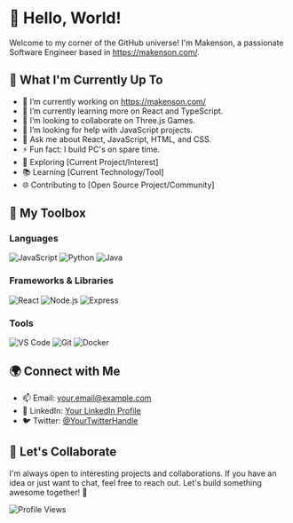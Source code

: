 
<!--
**makensonn/makensonn** is a ✨ _special_ ✨ repository because its `README.md` (this file) appears on your GitHub profile.

<!-- 📫 How to reach me: -->


# 👋 Hello, World!

Welcome to my corner of the GitHub universe! I'm Makenson, a passionate Software Engineer based in https://makenson.com/.

## 🌱 What I'm Currently Up To

- 🔭 I’m currently working on https://makenson.com/
- 🌱 I’m currently learning more on React and TypeScript.
- 👯 I’m looking to collaborate on Three.js Games.
- 🤔 I’m looking for help with JavaScript projects.
- 💬 Ask me about React, JavaScript, HTML, and CSS.
- ⚡ Fun fact: I build PC's on spare time.
- 🔭 Exploring [Current Project/Interest]
- 📚 Learning [Current Technology/Tool]
- 🌐 Contributing to [Open Source Project/Community]

## 🚀 My Toolbox

### Languages
![JavaScript](https://img.shields.io/badge/-JavaScript-black?logo=javascript&style=for-the-badge)
![Python](https://img.shields.io/badge/-Python-black?logo=python&style=for-the-badge)
![Java](https://img.shields.io/badge/-Java-black?logo=java&style=for-the-badge)

### Frameworks & Libraries
![React](https://img.shields.io/badge/-React-black?logo=react&style=for-the-badge)
![Node.js](https://img.shields.io/badge/-Node.js-black?logo=node.js&style=for-the-badge)
![Express](https://img.shields.io/badge/-Express-black?logo=express&style=for-the-badge)

### Tools
![VS Code](https://img.shields.io/badge/-VS%20Code-black?logo=visual-studio-code&style=for-the-badge)
![Git](https://img.shields.io/badge/-Git-black?logo=git&style=for-the-badge)
![Docker](https://img.shields.io/badge/-Docker-black?logo=docker&style=for-the-badge)

## 🌍 Connect with Me

- 📫 Email: [your.email@example.com](mailto:your.email@example.com)
- 💼 LinkedIn: [Your LinkedIn Profile](https://www.linkedin.com/in/yourusername/)
- 🐦 Twitter: [@YourTwitterHandle](https://twitter.com/YourTwitterHandle)

## 🤝 Let's Collaborate

I'm always open to interesting projects and collaborations. If you have an idea or just want to chat, feel free to reach out. Let's build something awesome together! 🌟

![Profile Views](https://komarev.com/ghpvc/?username=yourusername&color=green)

